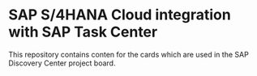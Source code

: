 # SAP S/4HANA Cloud integration with SAP Task Center

This repository contains conten for the cards which are used in the SAP Discovery Center project board.